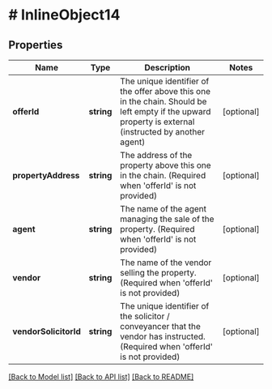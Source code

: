 # # InlineObject14

## Properties

Name | Type | Description | Notes
------------ | ------------- | ------------- | -------------
**offerId** | **string** | The unique identifier of the offer above this one in the chain. Should be left empty if the upward property is external (instructed by another agent) | [optional]
**propertyAddress** | **string** | The address of the property above this one in the chain. (Required when &#39;offerId&#39; is not provided) | [optional]
**agent** | **string** | The name of the agent managing the sale of the property. (Required when &#39;offerId&#39; is not provided) | [optional]
**vendor** | **string** | The name of the vendor selling the property. (Required when &#39;offerId&#39; is not provided) | [optional]
**vendorSolicitorId** | **string** | The unique identifier of the solicitor / conveyancer that the vendor has instructed. (Required when &#39;offerId&#39; is not provided) | [optional]

[[Back to Model list]](../../README.md#models) [[Back to API list]](../../README.md#endpoints) [[Back to README]](../../README.md)
